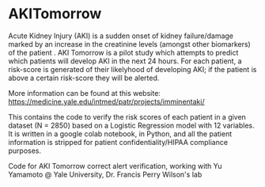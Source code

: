# AKITomorrow



Acute Kidney Injury (AKI) is a sudden onset of kidney failure/damage marked by an increase in the creatinine levels (amongst other biomarkers) of the patient . AKI Tomorrow is a pilot study which attempts to predict which patients will develop AKI in the next 24 hours. For each patient, a risk-score is generated of their likelyhood of developing AKI; if the patient is above  a certain risk-score they will be alerted. 

More information can be found at this website:
https://medicine.yale.edu/intmed/patr/projects/imminentaki/

This contains the code to verify the risk scores of each patient in a given dataset (N = 2850) based on a Logistic Regression model with 12 variables. It is written in a google colab notebook, in Python, and all the patient information is stripped for patient confidentiality/HIPAA compliance purposes. 


Code for AKI Tomorrow correct alert verification, working with Yu Yamamoto @ Yale University, Dr. Francis Perry Wilson's lab
